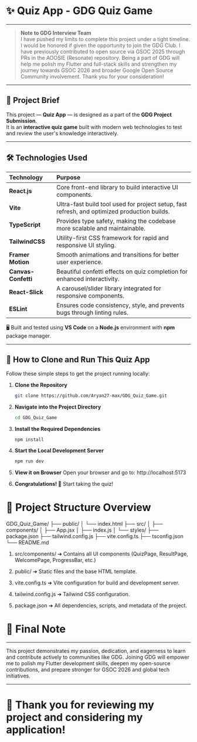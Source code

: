 # ✨ Quiz App - GDG Quiz Game

---

> **Note to GDG Interview Team**  
I have pushed my limits to complete this project under a tight timeline. I would be honored if given the opportunity to join the GDG Club.
I have previously contributed to open source via GSOC 2025 through PRs in the AOOSIE (Resonate) repository.
Being a part of GDG will help me polish my Flutter and full-stack skills and strengthen my journey towards GSOC 2026 and broader Google Open Source Community involvement.
Thank you for your consideration!
---

## 📖 Project Brief

This project — **Quiz App** — is designed as a part of the **GDG Project Submission**.  
It is an **interactive quiz game** built with modern web technologies to test and review the user's knowledge interactively.

---

## 🛠 Technologies Used

| Technology | Purpose |
|:-----------|:--------|
| **React.js** | Core front-end library to build interactive UI components. |
| **Vite** | Ultra-fast build tool used for project setup, fast refresh, and optimized production builds. |
| **TypeScript** | Provides type safety, making the codebase more scalable and maintainable. |
| **TailwindCSS** | Utility-first CSS framework for rapid and responsive UI styling. |
| **Framer Motion** | Smooth animations and transitions for better user experience. |
| **Canvas-Confetti** | Beautiful confetti effects on quiz completion for enhanced interactivity. |
| **React-Slick** | A carousel/slider library integrated for responsive components. |
| **ESLint** | Ensures code consistency, style, and prevents bugs through linting rules. |

🖥 Built and tested using **VS Code** on a **Node.js** environment with **npm** package manager.

---

## 🧠 How to Clone and Run This Quiz App

Follow these simple steps to get the project running locally:

1. **Clone the Repository**
   ```bash
   git clone https://github.com/Aryan27-max/GDG_Quiz_Game.git
2. **Navigate into the Project Directory**
   ```bash
   cd GDG_Quiz_Game
3. **Install the Required Dependencies**
   ```bssh
   npm install
4. **Start the Local Development Server**
   ```bash
   npm run dev
5. **View it on Browser**
   Open your browser and go to:
   http://localhost:5173

6. **Congratulations! 🎉**
   Start taking the quiz!

# 📁 Project Structure Overview
   GDG_Quiz_Game/
├── public/
│   └── index.html
├── src/
│   ├── components/
│   ├── App.jsx
│   ├── index.js
│   └── styles/
├── package.json
├── tailwind.config.js
├── vite.config.ts
├── tsconfig.json
└── README.md

1. src/components/ ➔ Contains all UI components (QuizPage, ResultPage, WelcomePage, ProgressBar, etc.)

2. public/ ➔ Static files and the base HTML template.

3. vite.config.ts ➔ Vite configuration for build and development server.

4. tailwind.config.js ➔ Tailwind CSS configuration.

5. package.json ➔ All dependencies, scripts, and metadata of the project.

# 🎯 Final Note
---

This project demonstrates my passion, dedication, and eagerness to learn and contribute actively to communities like GDG.
Joining GDG will empower me to polish my Flutter development skills, deepen my open-source contributions, and prepare stronger for GSOC 2026 and global tech initiatives.

---

# 🚀 Thank you for reviewing my project and considering my application!



